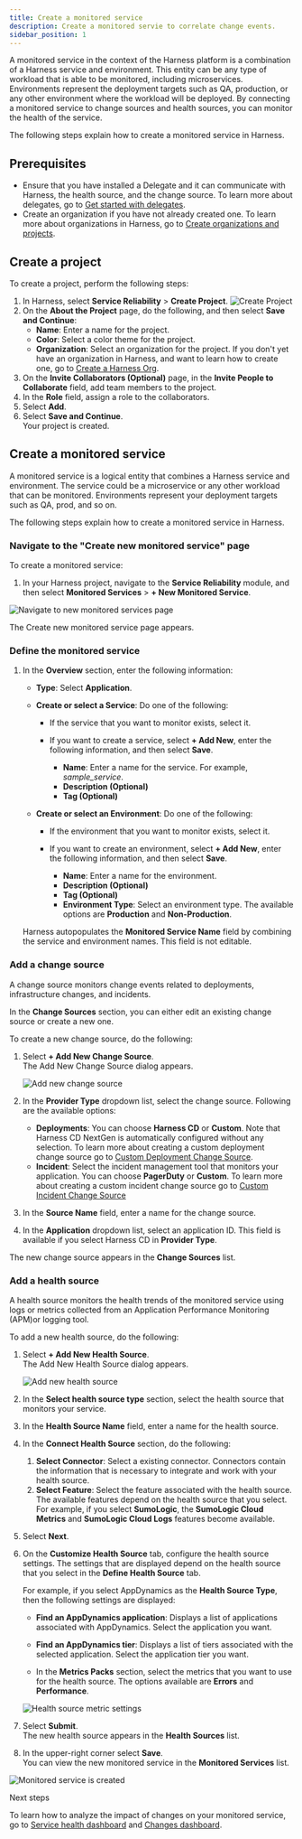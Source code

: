 ```yaml
---
title: Create a monitored service
description: Create a monitored servie to correlate change events.
sidebar_position: 1
---
```


A monitored service in the context of the Harness platform is a combination of a Harness service and environment. This entity can be any type of workload that is able to be monitored, including microservices. Environments represent the deployment targets such as QA, production, or any other environment where the workload will be deployed. By connecting a monitored service to change sources and health sources, you can monitor the health of the service. 

The following steps explain how to create a monitored service in Harness.


## Prerequisites

- Ensure that you have installed a Delegate and it can communicate with Harness, the health source, and the change source. To learn more about delegates, go to [Get started with delegates](https://developer.harness.io/docs/category/delegate-concepts).
- Create an organization if you have not already created one. To learn more about organizations in Harness, go to [Create organizations and projects](https://developer.harness.io/docs/platform/organizations-and-projects/create-an-organization).

## Create a project
To create a project, perform the following steps:

1. In Harness, select **Service Reliability** > **Create Project**.
   ![Create Project](./static/change-impact-create-project-navigate.png)
2. On the **About the Project** page, do the following, and then select **Save and Continue**: 
   - **Name**: Enter a name for the project.
   - **Color**: Select a color theme for the project.
   - **Organization**: Select an organization for the project. If you don't yet have an organization in Harness, and want to learn how to create one, go to [Create a Harness Org](https://developer.harness.io/docs/platform/organizations-and-projects/create-an-organization#step-1-create-a-harness-org).
3. On the **Invite Collaborators (Optional)** page, in the **Invite People to Collaborate** field, add team members to the project.
4. In the **Role** field, assign a role to the collaborators.
5. Select **Add**.
6. Select **Save and Continue**.  
   Your project is created.


## Create a monitored service

A monitored service is a logical entity that combines a Harness service and environment. The service could be a microservice or any other workload that can be monitored. Environments represent your deployment targets such as QA, prod, and so on.

The following steps explain how to create a monitored service in Harness.


### Navigate to the "Create new monitored service" page

To create a monitored service:

1. In your Harness project, navigate to the **Service Reliability** module, and then select **Monitored Services** > **+ New Monitored Service**.

![Navigate to new monitored services page](./static/change-impact-moniterdservice-navigate.png)

The Create new monitored service page appears.


### Define the monitored service

1. In the **Overview** section, enter the following information:
    * **Type**: Select **Application**.
    * **Create or select a Service**: Do one of the following:
     
       * If the service that you want to monitor exists, select it.
       * If you want to create a service, select **+ Add New**, enter the following information, and then select **Save**. 
       
          *  **Name**: Enter a name for the service. For example, _sample_service_.
          *  **Description (Optional)**
          *  **Tag (Optional)** 
           
    * **Create or select an Environment**: Do one of the following:
     
       * If the environment that you want to monitor exists, select it.
       * If you want to create an environment, select **+ Add New**, enter the following information, and then select **Save**. 
       
          *  **Name**: Enter a name for the environment.
          *  **Description (Optional)**
          *  **Tag (Optional)** 
          *  **Environment Type**: Select an environment type. The available options are **Production** and **Non-Production**.

    Harness autopopulates the **Monitored Service Name** field by combining the service and environment names. This field is not editable.


### Add a change source

A change source monitors change events related to deployments, infrastructure changes, and incidents.  

In the **Change Sources** section, you can either edit an existing change source or create a new one.
 
To create a new change source, do the following:

1. Select **+ Add New Change Source**.  
   The Add New Change Source dialog appears.

   ![Add new change source](./static/change-impact-moniterdservice-add-changesource.png)  

2. In the **Provider Type** dropdown list, select the change source. Following are the available options:  

    - **Deployments**: You can choose **Harness CD** or **Custom**. Note that Harness CD NextGen is automatically configured without any selection. To learn more about creating a custom deployment change source go to [Custom Deployment Change Source](https://developer.harness.io/docs/service-reliability-management/monitored-service/change-source/custom-deployment-change-source).
    - **Incident**: Select the incident management tool that monitors your application. You can choose **PagerDuty** or **Custom**. To learn more about creating a custom incident change source go to [Custom Incident Change Source](https://developer.harness.io/docs/service-reliability-management/monitored-service/change-source/custom-incident-change-source)

3. In the **Source Name** field, enter a name for the change source.
4. In the **Application** dropdown list, select an application ID. This field is available if you select Harness CD in **Provider Type**.

The new change source appears in the **Change Sources** list.


### Add a health source

A health source monitors the health trends of the monitored service using logs or metrics collected from an Application Performance Monitoring (APM)or logging tool.

To add a new health source, do the following:  

1. Select **+ Add New Health Source**.  
   The Add New Health Source dialog appears.

   ![Add new health source](./static/change-impact-moniterdservice-add-healthsource.png)

2. In the **Select health source type** section, select the health source that monitors your service.
   
3. In the **Health Source Name** field, enter a name for the health source.
   
4. In the **Connect Health Source** section, do the following:
   1. **Select Connector**: Select a existing connector. Connectors contain the information that is necessary to integrate and work with your health source.
   2. **Select Feature**: Select the feature associated with the health source. The available features depend on the health source that you select. For example, if you select **SumoLogic**, the **SumoLogic Cloud Metrics** and **SumoLogic Cloud Logs** features become available. 

5. Select **Next**.
   
6. On the **Customize Health Source** tab, configure the health source settings. The settings that are displayed depend on the health source that you select in the **Define Health Source** tab.
   
   For example, if you select AppDynamics as the **Health Source Type**, then the following settings are displayed:

   - **Find an AppDynamics application**: Displays a list of applications associated with AppDynamics. Select the application you want.
   
   - **Find an AppDynamics tier**: Displays a list of tiers associated with the selected application. Select the application tier you want.
   
   - In the **Metrics Packs** section, select the metrics that you want to use for the health source. The options available are **Errors** and **Performance**.

    ![Health source metric settings](./static/change-impact-view-healthsource-config-metric.png)
   
7. Select **Submit**.  
   The new health source appears in the **Health Sources** list.
   
8.  In the upper-right corner select **Save**.  
    You can view the new monitored service in the **Monitored Services** list.

   ![Monitored service is created](./static/change-impact-moniterdservice-created.png)

   Next steps

  To learn how to analyze the impact of changes on your monitored service, go to [Service health dashboard](../change-impact-analysis/change-impact-analysis-service-health-dashboard.md) and [Changes dashboard](../change-impact-analysis/change-impact-analysis-changes-dash-board.md).
    
